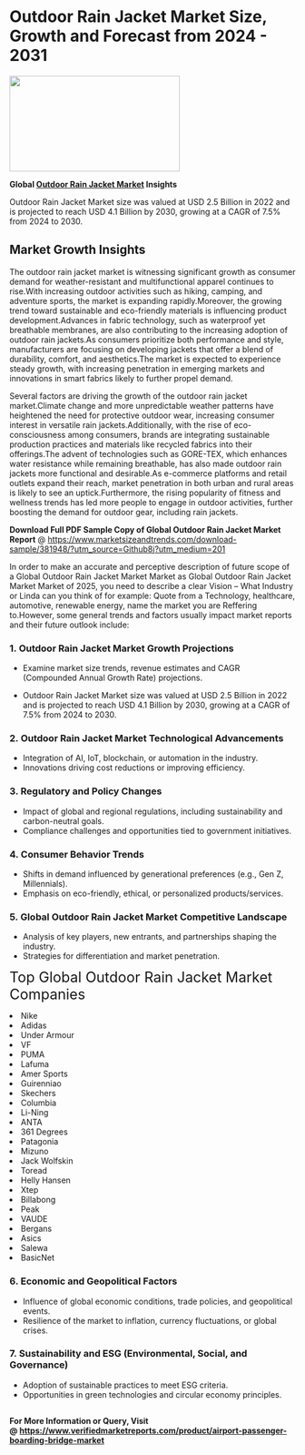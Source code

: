 <H1>Outdoor Rain Jacket Market Size, Growth and Forecast from 2024 - 2031</H1><img class="aligncenter size-medium wp-image-584254" src="https://thirdeyenews.in/wp-content/uploads/2024/09/Global-Market-Research-300x168.jpeg" alt="" width="300" height="168" /><p><strong>Global&nbsp;<a href="https://www.marketsizeandtrends.com/download-sample/381948/?utm_source=Github8j?utm_medium=201">Outdoor Rain Jacket Market</a> Insights</strong></p><p>Outdoor Rain Jacket Market size was valued at USD 2.5 Billion in 2022 and is projected to reach USD 4.1 Billion by 2030, growing at a CAGR of 7.5% from 2024 to 2030.</p><p><h2>Market Growth Insights</h2> <p>The outdoor rain jacket market is witnessing significant growth as consumer demand for weather-resistant and multifunctional apparel continues to rise.With increasing outdoor activities such as hiking, camping, and adventure sports, the market is expanding rapidly.Moreover, the growing trend toward sustainable and eco-friendly materials is influencing product development.Advances in fabric technology, such as waterproof yet breathable membranes, are also contributing to the increasing adoption of outdoor rain jackets.As consumers prioritize both performance and style, manufacturers are focusing on developing jackets that offer a blend of durability, comfort, and aesthetics.The market is expected to experience steady growth, with increasing penetration in emerging markets and innovations in smart fabrics likely to further propel demand.<p>Several factors are driving the growth of the outdoor rain jacket market.Climate change and more unpredictable weather patterns have heightened the need for protective outdoor wear, increasing consumer interest in versatile rain jackets.Additionally, with the rise of eco-consciousness among consumers, brands are integrating sustainable production practices and materials like recycled fabrics into their offerings.The advent of technologies such as GORE-TEX, which enhances water resistance while remaining breathable, has also made outdoor rain jackets more functional and desirable.As e-commerce platforms and retail outlets expand their reach, market penetration in both urban and rural areas is likely to see an uptick.Furthermore, the rising popularity of fitness and wellness trends has led more people to engage in outdoor activities, further boosting the demand for outdoor gear, including rain jackets.<p><span class=""><strong>Download Full PDF Sample Copy of Global Outdoor Rain Jacket Market Report</strong> @ <a href="https://www.marketsizeandtrends.com/download-sample/381948/?utm_source=Github8j?utm_medium=201" target="_blank">https://www.marketsizeandtrends.com/download-sample/381948/?utm_source=Github8j?utm_medium=201</a></span></p><p>In order to make an accurate and perceptive description of future scope of a Global&nbsp;Outdoor Rain Jacket Market Market as Global&nbsp;Outdoor Rain Jacket Market Market of 2025, you need to describe a clear Vision &ndash; What Industry or Linda can you think of for example: Quote from a Technology, healthcare, automotive, renewable energy, name the market you are Reffering to.However, some general trends and factors usually impact market reports and their future outlook include:</p><h3>1.&nbsp;<strong>Outdoor Rain Jacket Market Growth Projections</strong></h3><ul><li>Examine market size trends, revenue estimates and CAGR (Compounded Annual Growth Rate) projections.</li><li><p>Outdoor Rain Jacket Market size was valued at USD 2.5 Billion in 2022 and is projected to reach USD 4.1 Billion by 2030, growing at a CAGR of 7.5% from 2024 to 2030.</p></li></ul><h3>2.&nbsp;<strong>Outdoor Rain Jacket Market Technological Advancements</strong></h3><ul><li>Integration of AI, IoT, blockchain, or automation in the industry.</li><li>Innovations driving cost reductions or improving efficiency.</li></ul><h3>3.&nbsp;<strong>Regulatory and Policy Changes</strong></h3><ul><li>Impact of global and regional regulations, including sustainability and carbon-neutral goals.</li><li>Compliance challenges and opportunities tied to government initiatives.</li></ul><h3>4.&nbsp;<strong>Consumer Behavior Trends</strong></h3><ul><li>Shifts in demand influenced by generational preferences (e.g., Gen Z, Millennials).</li><li>Emphasis on eco-friendly, ethical, or personalized products/services.</li></ul><h3>5.&nbsp;<strong>Global Outdoor Rain Jacket Market Competitive Landscape</strong></h3><ul><li>Analysis of key players, new entrants, and partnerships shaping the industry.</li><li>Strategies for differentiation and market penetration.</li></ul><p data-pm-slice="1 1 []"><span style="color: inherit; font-family: inherit; font-size: 25px;">Top Global Outdoor Rain Jacket Market Companies</span></p><div class="" data-test-id=""><p><li>Nike</li><li> Adidas</li><li> Under Armour</li><li> VF</li><li> PUMA</li><li> Lafuma</li><li> Amer Sports</li><li> Guirenniao</li><li> Skechers</li><li> Columbia</li><li> Li-Ning</li><li> ANTA</li><li> 361 Degrees</li><li> Patagonia</li><li> Mizuno</li><li> Jack Wolfskin</li><li> Toread</li><li> Helly Hansen</li><li> Xtep</li><li> Billabong</li><li> Peak</li><li> VAUDE</li><li> Bergans</li><li> Asics</li><li> Salewa</li><li> BasicNet</li></p></div><h3>6.&nbsp;<strong>Economic and Geopolitical Factors</strong></h3><ul><li>Influence of global economic conditions, trade policies, and geopolitical events.</li><li>Resilience of the market to inflation, currency fluctuations, or global crises.</li></ul><h3>7.&nbsp;<strong>Sustainability and ESG (Environmental, Social, and Governance)</strong></h3><ul><li>Adoption of sustainable practices to meet ESG criteria.</li><li>Opportunities in green technologies and circular economy principles.</li></ul><h2><strong style="font-size: 14px;">For More Information or Query, Visit @&nbsp;</strong><a style="background-color: #ffffff; font-size: 14px;" href="https://www.marketsizeandtrends.com/report/outdoor-rain-jacket-market/" target="_blank">https://www.verifiedmarketreports.com/product/airport-passenger-boarding-bridge-market</a></h2>